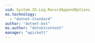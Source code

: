 ```yaml
---
uid: System.IO.Log.RecordAppendOptions
ms.technology: 
  - "dotnet-standard"
author: "dotnet-bot"
ms.author: "dotnetcontent"
manager: "wpickett"
---
```

